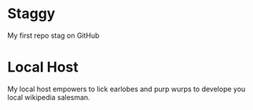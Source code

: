 # Staggy
My first repo stag on GitHub


# Local Host
My local host empowers to lick earlobes and purp wurps to develope you local wikipedia salesman. 
